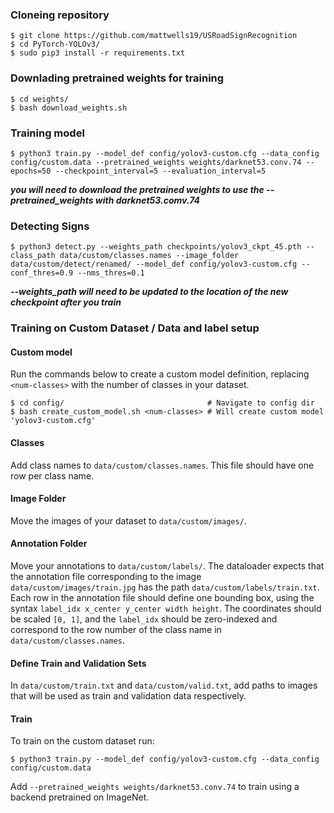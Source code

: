 ### Cloneing repository
	$ git clone https://github.com/mattwells19/USRoadSignRecognition
	$ cd PyTorch-YOLOv3/
	$ sudo pip3 install -r requirements.txt



### Downlading pretrained weights for training
	$ cd weights/
	$ bash download_weights.sh



### Training model
	$ python3 train.py --model_def config/yolov3-custom.cfg --data_config config/custom.data --pretrained_weights weights/darknet53.conv.74 --epochs=50 --checkpoint_interval=5 --evaluation_interval=5
***you will need to download the pretrained weights to use the --pretrained_weights with darknet53.comv.74***



### Detecting Signs
	$ python3 detect.py --weights_path checkpoints/yolov3_ckpt_45.pth --class_path data/custom/classes.names --image_folder data/custom/detect/renamed/ --model_def config/yolov3-custom.cfg --conf_thres=0.9 --nms_thres=0.1
***--weights_path will need to be updated to the location of the new checkpoint after you train***



### Training on Custom Dataset / Data and label setup

#### Custom model
Run the commands below to create a custom model definition, replacing `<num-classes>` with the number of classes in your dataset.
```
$ cd config/                                # Navigate to config dir
$ bash create_custom_model.sh <num-classes> # Will create custom model 'yolov3-custom.cfg'
```

#### Classes
Add class names to `data/custom/classes.names`. This file should have one row per class name.

#### Image Folder
Move the images of your dataset to `data/custom/images/`.

#### Annotation Folder
Move your annotations to `data/custom/labels/`. The dataloader expects that the annotation file corresponding to the image `data/custom/images/train.jpg` has the path `data/custom/labels/train.txt`. Each row in the annotation file should define one bounding box, using the syntax `label_idx x_center y_center width height`. The coordinates should be scaled `[0, 1]`, and the `label_idx` should be zero-indexed and correspond to the row number of the class name in `data/custom/classes.names`.

#### Define Train and Validation Sets
In `data/custom/train.txt` and `data/custom/valid.txt`, add paths to images that will be used as train and validation data respectively.

#### Train
To train on the custom dataset run:
```
$ python3 train.py --model_def config/yolov3-custom.cfg --data_config config/custom.data
```

Add `--pretrained_weights weights/darknet53.conv.74` to train using a backend pretrained on ImageNet.
